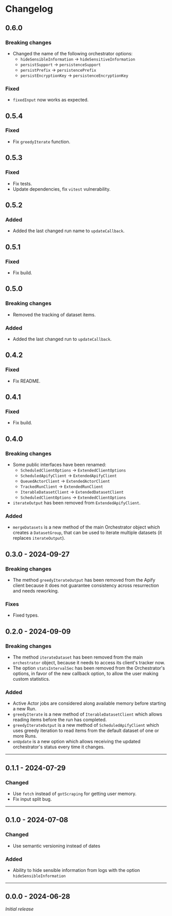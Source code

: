 # Changelog

## 0.6.0

### Breaking changes

- Changed the name of the following orchestrator options:
    - `hideSensibleInformation` → `hideSensitiveInformation`
    - `persistSupport` -> `persistenceSupport`
    - `persistPrefix` -> `persistencePrefix`
    - `persistEncryptionKey` -> `persistenceEncryptionKey`

### Fixed

- `fixedInput` now works as expected.

## 0.5.4

### Fixed

- Fix `greedyIterate` function.

## 0.5.3

### Fixed

- Fix tests.
- Update dependencies, fix `vitest` vulnerability.

## 0.5.2

### Added

- Added the last changed run name to `updateCallback`.

## 0.5.1

### Fixed

- Fix build.

## 0.5.0

### Breaking changes

- Removed the tracking of dataset items.

### Added

- Added the last changed run to `updateCallback`.

## 0.4.2

### Fixed

- Fix README.

## 0.4.1

### Fixed

- Fix build.

## 0.4.0

### Breaking changes

- Some public interfaces have been renamed:
    - `ScheduledClientOptions` → `ExtendedClientOptions`
    - `ScheduledApifyClient` → `ExtendedApifyClient`
    - `QueuedActorClient` → `ExtendedActorClient`
    - `TrackedRunClient` → `ExtendedRunClient`
    - `IterableDatasetClient` → `ExtendedDatasetClient`
    - `ScheduledClientOptions` → `ExtendedClientOptions`
- `iterateOutput` has been removed from `ExtendedApifyClient`.

### Added

- `mergeDatasets` is a new method of the main Orchestrator object which creates a `DatasetGroup`, that can be used to iterate multiple datasets (it replaces `iterateOutput`).

## 0.3.0 - 2024-09-27

### Breaking changes

- The method `greedyIterateOutput` has been removed from the Apify client because it does not guarantee consistency across resurrection and needs reworking.

### Fixes

- Fixed types.

## 0.2.0 - 2024-09-09

### Breaking changes

- The method `iterateDataset` has been removed from the main `orchestrator` object, because it needs to access its client's tracker now.
- The option `statsIntervalSec` has been removed from the Orchestrator's options, in favor of the new callback option, to allow the user making custom statistics.

### Added

- Active Actor jobs are considered along available memory before starting a new Run.
- `greedyIterate` is a new method of `IterableDatasetClient` which allows reading items before the run has completed.
- `greedyIterateOutput` is a new method of `ScheduledApifyClient` which uses greedy iteration to read items from the default dataset of one or more Runs.
- `onUpdate` is a new option which allows receiving the updated orchestrator's status every time it changes.

---

## 0.1.1 - 2024-07-29

### Changed

- Use `fetch` instead of `gotScraping` for getting user memory.
- Fix input split bug.

---

## 0.1.0 - 2024-07-08

### Changed

- Use semantic versioning instead of dates

### Added

- Ability to hide sensible information from logs with the option `hideSensibleInformation`

---

## 0.0.0 - 2024-06-28

_Initial release_
